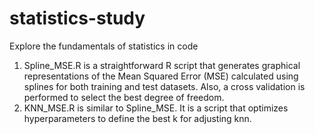 # statistics-study
Explore the fundamentals of statistics in code

1. Spline_MSE.R is a straightforward R script that generates graphical representations of the Mean Squared Error (MSE) calculated using splines for both training and test datasets. Also, a cross validation is performed to select the best degree of freedom.
2. KNN_MSE.R is similar to Spline_MSE. It is a script that optimizes hyperparameters to define the best k for adjusting knn.
